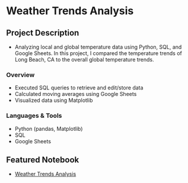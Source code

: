 # Weather Trends Analysis
## Project Description
* Analyzing local and global temperature data using Python, SQL, and Google Sheets. In this project, I compared the temperature trends of Long Beach, CA to the overall global temperature trends.

### Overview
  - Executed SQL queries to retrieve and edit/store data
  - Calculated moving averages using Google Sheets
  - Visualized data using Matplotlib
  
### Languages & Tools
* Python (pandas, Matplotlib)
* SQL 
* Google Sheets

## Featured Notebook
* [Weather Trends Analysis](https://dpghazi.github.io/projects/weather-trends-analysis.html)
